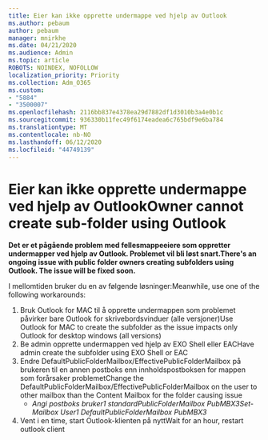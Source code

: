 ```yaml
---
title: Eier kan ikke opprette undermappe ved hjelp av Outlook
ms.author: pebaum
author: pebaum
manager: mnirkhe
ms.date: 04/21/2020
ms.audience: Admin
ms.topic: article
ROBOTS: NOINDEX, NOFOLLOW
localization_priority: Priority
ms.collection: Adm_O365
ms.custom:
- "5884"
- "3500007"
ms.openlocfilehash: 2116bb837e4378ea29d7882df1d3010b3a4e0b1c
ms.sourcegitcommit: 936330b11fec49f6174eadea6c765bdf9e6ba784
ms.translationtype: MT
ms.contentlocale: nb-NO
ms.lasthandoff: 06/12/2020
ms.locfileid: "44749139"
---
```

# <a name="owner-cannot-create-sub-folder-using-outlook"></a><span data-ttu-id="8f9d7-102">Eier kan ikke opprette undermappe ved hjelp av Outlook</span><span class="sxs-lookup"><span data-stu-id="8f9d7-102">Owner cannot create sub-folder using Outlook</span></span>

<span data-ttu-id="8f9d7-103">**Det er et pågående problem med fellesmappeeiere som oppretter undermapper ved hjelp av Outlook. Problemet vil bli løst snart.**</span><span class="sxs-lookup"><span data-stu-id="8f9d7-103">**There's an ongoing issue with public folder owners creating subfolders using Outlook. The issue will be fixed soon.**</span></span>

<span data-ttu-id="8f9d7-104">I mellomtiden bruker du en av følgende løsninger:</span><span class="sxs-lookup"><span data-stu-id="8f9d7-104">Meanwhile, use one of the following workarounds:</span></span>

1. <span data-ttu-id="8f9d7-105">Bruk Outlook for MAC til å opprette undermappen som problemet påvirker bare Outlook for skrivebordsvinduer (alle versjoner)</span><span class="sxs-lookup"><span data-stu-id="8f9d7-105">Use Outlook for MAC to create the subfolder as the issue impacts only Outlook for desktop windows (all versions)</span></span>
2. <span data-ttu-id="8f9d7-106">Be admin opprette undermappen ved hjelp av EXO Shell eller EAC</span><span class="sxs-lookup"><span data-stu-id="8f9d7-106">Have admin create the subfolder using EXO Shell or EAC</span></span>
3. <span data-ttu-id="8f9d7-107">Endre DefaultPublicFolderMailbox/EffectivePublicFolderMailbox på brukeren til en annen postboks enn innholdspostboksen for mappen som forårsaker problemet</span><span class="sxs-lookup"><span data-stu-id="8f9d7-107">Change the DefaultPublicFolderMailbox/EffectivePublicFolderMailbox on the user to other mailbox than the Content Mailbox for the folder causing issue</span></span>  
    - <span data-ttu-id="8f9d7-108">*Angi postboks bruker1 standardPublicFolderMailbox PubMBX3*</span><span class="sxs-lookup"><span data-stu-id="8f9d7-108">*Set-Mailbox User1 DefaultPublicFolderMailbox PubMBX3*</span></span>
4. <span data-ttu-id="8f9d7-109">Vent i en time, start Outlook-klienten på nytt</span><span class="sxs-lookup"><span data-stu-id="8f9d7-109">Wait for an hour, restart outlook client</span></span>